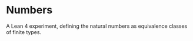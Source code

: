 # Numbers

A Lean 4 experiment, defining the natural numbers as equivalence classes
of finite types.
